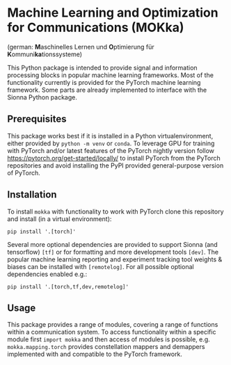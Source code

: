 # Machine Learning and Optimization for Communications (MOKka) 
(german: **M**aschinelles Lernen und **O**ptimierung für **K**ommuni**ka**tionssysteme)

This Python package is intended to provide signal and information processing blocks in popular machine learning frameworks.
Most of the functionality currently is provided for the PyTorch machine learning framework. Some parts are already implemented to interface with the Sionna Python package.

## Prerequisites

This package works best if it is installed in a Python virtualenvironment, either provided by `python -m venv` or `conda`.
To leverage GPU for training with PyTorch and/or latest features of the PyTorch nightly version follow https://pytorch.org/get-started/locally/ to
install PyTorch from the PyTorch repositories and avoid installing the PyPI provided general-purpose version of PyTorch.

## Installation

To install `mokka` with functionality to work with PyTorch clone this repository and install (in a virtual environment):
```
pip install '.[torch]'
```

Several more optional dependencies are provided to support Sionna (and tensorflow) `[tf]` or for formatting and more development tools `[dev]`.
The popular machine learning reporting and experiment tracking tool weights & biases can be installed with `[remotelog]`.
For all possible optional dependencies enabled e.g.:
```
pip install '.[torch,tf,dev,remotelog]'
```

## Usage

This package provides a range of modules, covering a range of functions within a communication system.
To access functionality within a specific module first `import mokka` and then access of modules is possible, e.g. `mokka.mapping.torch` provides
constellation mappers and demappers implemented with and compatible to the PyTorch framework.
